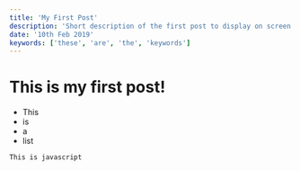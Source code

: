 ```yaml
---
title: 'My First Post'
description: 'Short description of the first post to display on screen preview'
date: '10th Feb 2019'
keywords: ['these', 'are', 'the', 'keywords']
---
```


# This is my first post!

-   This
-   is
-   a
-   list

```javascript
This is javascript
```
